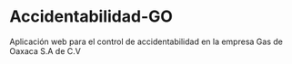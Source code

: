 # Accidentabilidad-GO
Aplicación web para el control de accidentabilidad en la empresa Gas de Oaxaca S.A de C.V
